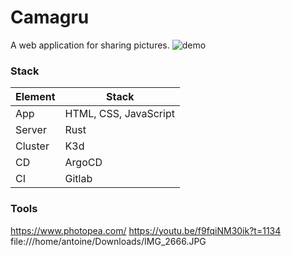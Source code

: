 # Camagru

 A web application for sharing pictures.
![demo]("/miniature.png")

### Stack

Element    |  Stack
---        | ---
App        | HTML, CSS, JavaScript
Server     | Rust
Cluster    | K3d
CD         | ArgoCD
CI         | Gitlab

### Tools

https://www.photopea.com/
https://youtu.be/f9fqiNM30ik?t=1134
file:///home/antoine/Downloads/IMG_2666.JPG
